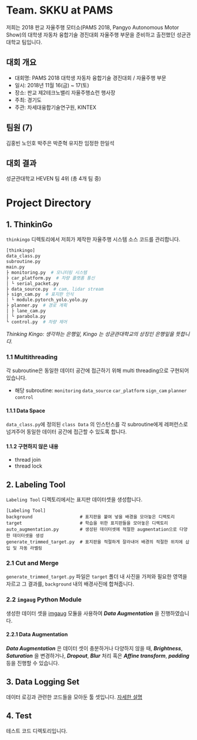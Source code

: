 # Team. SKKU at PAMS
저희는 2018 판교 자율주행 모터쇼(PAMS 2018, Pangyo Autonomous Motor Show)의 대학생 자동차 융합기술 경진대회 자율주행 부문을 준비하고 출전했던 성균관대학교 팀입니다.

## 대회 개요
* 대회명: PAMS 2018 대학생 자동차 융합기술 경진대회 / 자율주행 부문
* 일시: 2018년 11월 16(금) ~ 17(토)
* 장소: 판교 제2테크노밸리 자율주행쇼런 행사장
* 주최: 경기도
* 주관: 차세대융합기술연구원, KINTEX
## 팀원 (7)
김홍빈 노인호 박주은 박준혁 유지찬 임정한 한일석
## 대회 결과
성균관대학교 HEVEN 팀 4위 (총 4개 팀 중)

# Project Directory
## 1. ThinkinGo
`thinkingo` 디렉토리에서 저희가 제작한 자율주행 시스템 소스 코드를 관리합니다.

```python
[thinkingo]
data_class.py
subroutine.py
main.py
├ monitoring.py  # 모니터링 시스템
├ car_platform.py  # 차량 플랫폼 통신
│ └ serial_packet.py
├ data_source.py  # cam, lidar stream
├ sign_cam.py  # 표지판 인식
│ └ module.pytorch_yolo.yolo.py
├ planner.py  # 경로 계획
│ ├ lane_cam.py
│ └ parabola.py
└ control.py  # 차량 제어
```
_Thinking Kingo: 생각하는 은행잎, Kingo 는 성균관대학교의 상징인 은행잎을 뜻합니다._

### 1.1 Multithreading
각 subroutine은 동일한 데이터 공간에 접근하기 위해 multi threading으로 구현되어 있습니다.

* 해당 subroutine: `monitoring` `data_source` `car_platform` `sign_cam` `planner` `control`

#### 1.1.1 Data Space
`data_class.py`에 정의된 `class Data` 의 인스턴스를 각 subroutine에게 레퍼런스로 넘겨주어 동일한 데이터 공간에
접근할 수 있도록 합니다.

#### 1.1.2 구현하지 않은 내용
* thread join
* thread lock

## 2. Labeling Tool
`Labeling Tool` 디렉토리에서는 표지판 데이터셋을 생성합니다.

```text
[Labeling Tool]
background                  # 표지판을 붙여 넣을 배경을 모아놓은 디렉토리
target                      # 학습을 위한 표지판들을 모아놓은 디렉토리
auto_augmentation.py        # 생성된 데이터셋에 적절한 augmentation으로 다양한 데이터셋을 생성
generate_trimmed_target.py  # 표지판을 적절하게 잘라내어 배경의 적절한 위치에 삽입 및 자동 라벨링
```

### 2.1 Cut and Merge
`generate_trimmed_target.py` 파일은 `target` 폴더 내 사진을 가져와 필요한 영역을 자르고 그 결과를,
`background` 내의 배경사진에 합쳐줍니다.

### 2.2 `imgaug` Python Module
생성한 데이터 셋을 [imgaug](https://github.com/aleju/imgaug) 모듈을 사용하여 ***Data Augmentation*** 을 진행하였습니다.

#### 2.2.1 Data Augmentation
***Data Augmentation*** 은 데이터 셋이 충분하거나 다양하지 않을 때, ***Brightness***, ***Saturation*** 을 변경하거나,
***Dropout***, ***Blur*** 처리 혹은 ***Affine transform***, ***padding*** 등을 진행할 수 있습니다.

## 3. Data Logging Set
데이터 로깅과 관련한 코드들을 모아둔 툴 셋입니다. [자세한 설명](https://github.com/HongBeenKim/pams-skku/pull/4)

## 4. Test
테스트 코드 디렉토리입니다.
